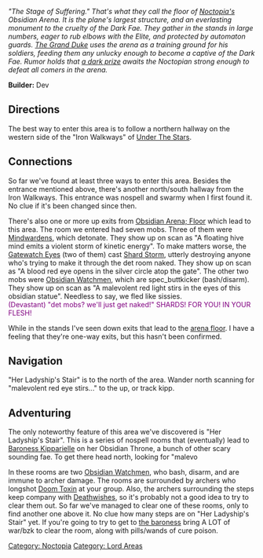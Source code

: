 *"The Stage of Suffering." That's what they call the floor of
[Noctopia's](:Category:Noctopia.md "wikilink") Obsidian Arena. It is the
plane's largest structure, and an everlasting monument to the cruelty of
the Dark Fae. They gather in the stands in large numbers, eager to rub
elbows with the Elite, and protected by automaton guards. [The Grand
Duke](Duke_Malafont.md "wikilink") uses the arena as a training ground
for his soldiers, feeding them any unlucky enough to become a captive of
the Dark Fae. Rumor holds that [a dark
prize](Shield_Of_Shadows.md "wikilink") awaits the Noctopian strong
enough to defeat all comers in the arena.*

**Builder:** Dev

## Directions

The best way to enter this area is to follow a northern hallway on the
western side of the "Iron Walkways" of [Under The
Stars](:Category:Under_The_Stars.md "wikilink").

## Connections

So far we've found at least three ways to enter this area. Besides the
entrance mentioned above, there's another north/south hallway from the
Iron Walkways. This entrance was nospell and swarmy when I first found
it. No clue if it's been changed since then.

There's also one or more up exits from [Obsidian Arena;
Floor](:Category:Obsidian_Arena;_Floor.md "wikilink") which lead to this
area. The room we entered had seven mobs. Three of them were
[Mindwardens](Mindwarden "wikilink"), which detonate. They show up on
scan as "A floating hive mind emits a violent storm of kinetic energy".
To make matters worse, the [Gatewatch Eyes](Gatewatch_Eye "wikilink")
(two of them) cast [Shard Storm](Shard_Storm "wikilink"), utterly
destroying anyone who's trying to make it through the det room naked.
They show up on scan as "A blood red eye opens in the silver circle atop
the gate". The other two mobs were [Obsidian
Watchmen](Obsidian_Watchman.md "wikilink"), which are spec_buttkicker
(bash/disarm). They show up on scan as "A malevolent red light stirs in
the eyes of this obsidian statue". Needless to say, we fled like
sissies.  
<font color=purple>(Devastant) "det mobs? we'll just get naked!" SHARDS!
FOR YOU! IN YOUR FLESH!</font>

While in the stands I've seen down exits that lead to the [arena
floor](:Category:Obsidian_Arena;_Floor.md "wikilink"). I have a feeling
that they're one-way exits, but this hasn't been confirmed.

## Navigation

"Her Ladyship's Stair" is to the north of the area. Wander north
scanning for "malevolent red eye stirs..." to the up, or track kipp.

## Adventuring

The only noteworthy feature of this area we've discovered is "Her
Ladyship's Stair". This is a series of nospell rooms that (eventually)
lead to [Baroness Kipparielle](Baroness_Kipparielle "wikilink") on her
Obsidian Throne, a bunch of other scary sounding fae. To get there head
north, looking for "malevo

In these rooms are two [Obsidian
Watchmen](Obsidian_Watchmen "wikilink"), who bash, disarm, and are
immune to archer damage. The rooms are surrounded by archers who
longshot [Doom Toxin](Doom_Toxin "wikilink") at your group. Also, the
archers surrounding the steps keep company with
[Deathwishes](Deathwish "wikilink"), so it's probably not a good idea to
try to clear them out. So far we've managed to clear one of these rooms,
only to find another one above it. No clue how many steps are on "Her
Ladyship's Stair" yet. If you're going to try to get to [the
baroness](Baroness_Kipparielle.md "wikilink") bring A LOT of war/bzk to
clear the room, along with pills/wands of cure poison.

[Category: Noctopia](Category:_Noctopia "wikilink") [Category: Lord
Areas](Category:_Lord_Areas "wikilink")
